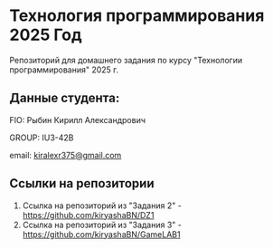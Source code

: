 # Технология программирования 2025 Год
Репозиторий для домашнего задания по курсу "Технологии программирования" 2025 г.
## Данные студента:

FIO: Рыбин Кирилл Александрович

GROUP: IU3-42B

email: kiralexr375@gmail.com

## Ссылки на репозитории

1. Ссылка на репозиторий из "Задания 2" - https://github.com/kiryashaBN/DZ1
2. Ссылка на репозиторий из "Задания 3" - https://github.com/kiryashaBN/GameLAB1

